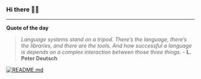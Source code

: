 ### Hi there 👋🏻


---

**Quote of the day**

> *Language systems stand on a tripod. There’s the language, there’s the libraries, and there are the tools. And how successful a language is depends on a complex interaction between those three things.* - **L. Peter Deutsch** 

[![README.md](https://github.com/marcolovazzano/marcolovazzano/actions/workflows/readme.yml/badge.svg)](https://github.com/marcolovazzano/marcolovazzano/actions/workflows/readme.yml)
